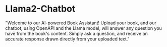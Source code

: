 # Llama2-Chatbot
"Welcome to our AI-powered Book Assistant! Upload your book, and our chatbot, using OpenAPI and the Llama model, will answer any question you have from the book's content. Simply ask a question, and receive an accurate response drawn directly from your uploaded text."
